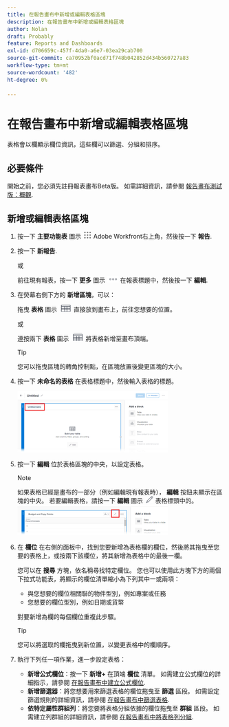 ```yaml
---
title: 在報告畫布中新增或編輯表格區塊
description: 在報告畫布中新增或編輯表格區塊
author: Nolan
draft: Probably
feature: Reports and Dashboards
exl-id: d706659c-457f-4da0-a6e7-03ea29cab700
source-git-commit: ca70952bf0acd71f748b042852d434b560727a83
workflow-type: tm+mt
source-wordcount: '482'
ht-degree: 0%

---
```



# 在報告畫布中新增或編輯表格區塊

表格會以欄顯示欄位資訊，這些欄可以篩選、分組和排序。

## 必要條件

開始之前，您必須先註冊報表畫布Beta版。 如需詳細資訊，請參閱 [報告畫布測試版：概觀](/help/quicksilver/product-announcements/betas/canvas-dashboards-beta/reporting-canvas-beta-overview.md).

## 新增或編輯表格區塊

1. 按一下 **主要功能表** 圖示 ![](assets/main-menu-icon.png) Adobe Workfront右上角，然後按一下 **報告**.
1. 按一下 **新報告**.

   或

   前往現有報表，按一下 **更多** 圖示 ![](assets/more-icon-27x15.png) 在報表標題中，然後按一下 **編輯**.

1. 在熒幕右側下方的 **新增區塊**，可以：

   拖曳 **表格** 圖示 ![](assets/table-icon.png) 直接放到畫布上，前往您想要的位置。

   或

   連按兩下 **表格** 圖示 ![](assets/table-icon.png) 將表格新增至畫布頂端。

   >[!TIP]
   >
   >您可以拖曳區塊的轉角控制點，在區塊放置後變更區塊的大小。

1. 按一下 **未命名的表格** 在表格標題中，然後輸入表格的標題。

   ![](assets/table-name-350x142.png)

1. 按一下 **編輯** 位於表格區塊的中央，以設定表格。

   >[!NOTE]
   >
   >如果表格已經是畫布的一部分（例如編輯現有報表時）， **編輯** 按鈕未顯示在區塊的中央。 若要編輯表格，請按一下 **編輯** 圖示 ![](assets/edit-icon.png) 表格標頭中的。
   >![](assets/edit-icon-table-header-350x71.png)

1. 在 **欄位** 在右側的面板中，找到您要新增為表格欄的欄位，然後將其拖曳至您要的表格上，或按兩下該欄位，將其新增為表格中的最後一欄。

   您可以在 **搜尋** 方塊，依名稱尋找特定欄位。 您也可以使用此方塊下方的兩個下拉式功能表，將顯示的欄位清單縮小為下列其中一或兩項：

   * 與您想要的欄位相關聯的物件型別，例如專案或任務
   * 您想要的欄位型別，例如日期或貨幣

   對要新增為欄的每個欄位重複此步驟。

   >[!TIP]
   >
   >您可以將選取的欄拖曳到新位置，以變更表格中的欄順序。

1. 執行下列任一項作業，進一步設定表格：

   * **新增公式欄位**：按一下 **新增+** 在頂端 **欄位** 清單。 如需建立公式欄位的詳細指示，請參閱 [在報告畫布中建立公式欄位](../../../reports-and-dashboards/reporting-canvas/table-blocks/create-formula-field.md).
   * **新增篩選器**：將您想要用來篩選表格的欄位拖曳至 **篩選** 區段。 如需設定篩選規則的詳細資訊，請參閱 [在報告畫布中篩選表格](../../../reports-and-dashboards/reporting-canvas/table-blocks/configure-filter-rules-for-table.md).
   * **依特定屬性群組列**：將您要將表格分組依據的欄位拖曳至 **群組** 區段。 如需建立列群組的詳細資訊，請參閱 [在報告畫布中將表格列分組](../../../reports-and-dashboards/reporting-canvas/table-blocks/group-rows-in-table.md).
